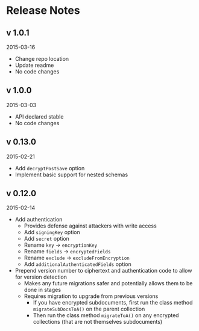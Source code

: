 # Release Notes
## v 1.0.1
2015-03-16
- Change repo location
- Update readme
- No code changes


## v 1.0.0
2015-03-03
- API declared stable
- No code changes

## v 0.13.0
2015-02-21
- Add `decryptPostSave` option
- Implement basic support for nested schemas


## v 0.12.0
2015-02-14
- Add authentication
	- Provides defense against attackers with write access
	- Add `signingKey` option
	- Add `secret` option
    - Rename `key` -> `encryptionKey`
    - Rename `fields` -> `encryptedFields`
    - Rename `exclude` -> `excludeFromEncryption`
	- Add `additionalAuthenticatedFields` option
- Prepend version number to ciphertext and authentication code to allow for version detection
	- Makes any future migrations safer and potentially allows them to be done in stages
	- Requires migration to upgrade from previous versions
		- If you have encrypted subdocuments, first run the class method `migrateSubDocsToA()` on the parent collection
        - Then run the class method `migrateToA()` on any encrypted collections (that are not themselves subdocuments)

